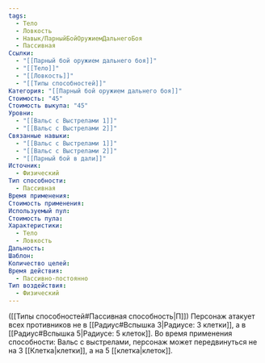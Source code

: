 ```yaml
---
tags:
  - Тело
  - Ловкость
  - Навык/ПарныйБойОружиемДальнегоБоя
  - Пассивная
Ссылки:
  - "[[Парный бой оружием дальнего боя]]"
  - "[[Тело]]"
  - "[[Ловкость]]"
  - "[[Типы способностей]]"
Категория: "[[Парный бой оружием дальнего боя]]"
Стоимость: "45"
Стоимость выкупа: "45"
Уровни:
  - "[[Вальс с Выстрелами 1]]"
  - "[[Вальс с Выстрелами 2]]"
Связанные навыки:
  - "[[Вальс с Выстрелами 1]]"
  - "[[Вальс с Выстрелами 2]]"
  - "[[Парный бой в дали]]"
Источник:
  - Физический
Тип способности:
  - Пассивная
Время применения: 
Стоимость применения: 
Используемый пул: 
Стоимость пула: 
Характеристики:
  - Тело
  - Ловкость
Дальность: 
Шаблон: 
Количество целей: 
Время действия:
  - Пассивно-постоянно
Тип воздействия:
  - Физический
---
```

([[Типы способностей#Пассивная способность|П]]) Персонаж атакует всех противников не в [[Радиус#Вспышка 3|Радиусе: 3 клетки]], а в [[Радиус#Вспышка 5|Радиусе: 5 клеток]].
Во время применения способности: Вальс с выстрелами, персонаж может передвинуться не на 3 [[Клетка|клетки]], а на 5 [[клетка|клеток]].